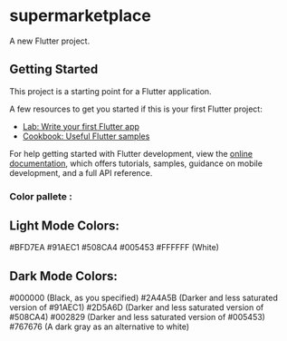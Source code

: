 # supermarketplace

A new Flutter project.

## Getting Started

This project is a starting point for a Flutter application.

A few resources to get you started if this is your first Flutter project:

- [Lab: Write your first Flutter app](https://docs.flutter.dev/get-started/codelab)
- [Cookbook: Useful Flutter samples](https://docs.flutter.dev/cookbook)

For help getting started with Flutter development, view the
[online documentation](https://docs.flutter.dev/), which offers tutorials,
samples, guidance on mobile development, and a full API reference.


### Color pallete :
## Light Mode Colors:
#BFD7EA
#91AEC1
#508CA4
#005453
#FFFFFF (White)

## Dark Mode Colors:
#000000 (Black, as you specified)
#2A4A5B (Darker and less saturated version of #91AEC1)
#2D5A6D (Darker and less saturated version of #508CA4)
#002829 (Darker and less saturated version of #005453)
#767676 (A dark gray as an alternative to white)